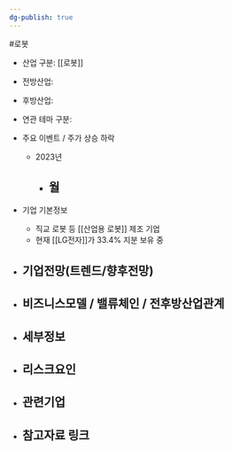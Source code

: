 ```yaml
---
dg-publish: true
---
```

#로봇 

- 산업 구분: [[로봇]]


- 전방산업: 


- 후방산업: 


- 연관 테마 구분: 



- 주요 이벤트  /  주가 상승 하락
	- 2023년
		- 월
			- 




- 기업 기본정보
	- 직교 로봇 등 [[산업용 로봇]] 제조 기업
	- 현재 [[LG전자]]가 33.4% 지분 보유 중



 - 기업전망(트렌드/향후전망)
	- 





- 비즈니스모델 / 밸류체인 / 전후방산업관계
	- 





- 세부정보
	- 





- 리스크요인
	- 





- 관련기업
	- 




- 참고자료 링크
	- 

